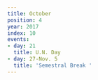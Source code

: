```yaml
---
title: October
position: 4
year: 2017
index: 10
events:
- day: 21
  title: U.N. Day
- day: 27-Nov. 5
  title: 'Semestral Break '
---
```


